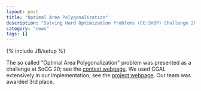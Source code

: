 ```yaml
---
layout: post
title: "Optimal Area Polygonalization"
description: "Solving Hard Optimization Problems (CG:SHOP) Challenge 2019: 3rd Place Award"
category: "news"
tags: []
---
```

{% include JB/setup %}

The so called "Optimal Area Polygonalization" problem was presented as a challenge at SoCG 20; see the [contest webpage](https://cgshop.ibr.cs.tu-bs.de/). We used CGAL extensively in our implementation; see the [project webpage](http://acg.cs.tau.ac.il/projects/in-house-projects/optimal-area-polygonalization/optimal-area-polygonalization). Our team was awarded 3rd place.
